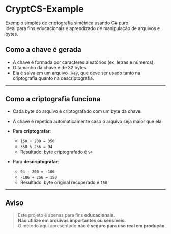 # CryptCS-Example

Exemplo simples de criptografia simétrica usando C# puro.  
Ideal para fins educacionais e aprendizado de manipulação de arquivos e bytes.

## Como a chave é gerada

- A chave é formada por caracteres aleatórios (ex: letras e números).
- O tamanho da chave é de 32 bytes.
- Ela é salva em um arquivo `.key`, que deve ser usado tanto na criptografia quanto na descriptografia.

---

## Como a criptografia funciona

- Cada byte do arquivo é criptografado com um byte da chave.
- A chave é repetida automaticamente caso o arquivo seja maior que ela.

- Para **criptografar**:
  - `150 + 200 = 350`
  - `350 % 256 = 94`
  - Resultado: byte criptografado é `94`

- Para **descriptografar**:
  - `94 - 200 = -106`
  - `-106 + 256 = 150`
  - Resultado: byte original recuperado é `150`

---

## Aviso

> Este projeto é apenas para fins **educacionais**.  
> **Não utilize em arquivos importantes ou sensíveis.**  
> O método aqui apresentado **não é seguro para uso real em produção**
